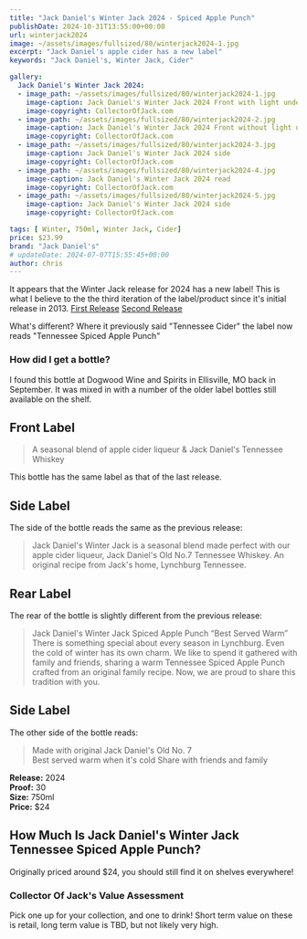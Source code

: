 ```yaml
---
title: "Jack Daniel's Winter Jack 2024 - Spiced Apple Punch"
publishDate: 2024-10-31T13:55:00+00:00
url: winterjack2024
image: ~/assets/images/fullsized/80/winterjack2024-1.jpg
excerpt: "Jack Daniel's apple cider has a new label" 
keywords: "Jack Daniel's, Winter Jack, Cider"

gallery:
  Jack Daniel's Winter Jack 2024:
  - image_path: ~/assets/images/fullsized/80/winterjack2024-1.jpg
    image-caption: Jack Daniel's Winter Jack 2024 Front with light underneath
    image-copyright: CollectorOfJack.com
  - image_path: ~/assets/images/fullsized/80/winterjack2024-2.jpg
    image-caption: Jack Daniel's Winter Jack 2024 Front without light underneath
    image-copyright: CollectorOfJack.com
  - image_path: ~/assets/images/fullsized/80/winterjack2024-3.jpg
    image-caption: Jack Daniel's Winter Jack 2024 side
    image-copyright: CollectorOfJack.com
  - image_path: ~/assets/images/fullsized/80/winterjack2024-4.jpg
    image-caption: Jack Daniel's Winter Jack 2024 read
    image-copyright: CollectorOfJack.com
  - image_path: ~/assets/images/fullsized/80/winterjack2024-5.jpg
    image-caption: Jack Daniel's Winter Jack 2024 side
    image-copyright: CollectorOfJack.com

tags: [ Winter, 750ml, Winter Jack, Cider]
price: $23.99
brand: "Jack Daniel's"
# updateDate: 2024-07-07T15:55:45+00:00
author: chris
---
```

It appears that the Winter Jack release for 2024 has a new label! This is what I believe to the the third iteration of the label/product since it's initial release in 2013. [First Release](/WinterJack2013) [Second Release](/WinterJack)

What's different? Where it previously said "Tennessee Cider" the label now reads "Tennessee Spiced Apple Punch" 

### How did I get a bottle?
I found this bottle at Dogwood Wine and Spirits in Ellisville, MO back in September. It was mixed in with a number of the older label bottles still available on the shelf.  

## Front Label 

> A seasonal blend of apple cider liqueur &amp; Jack Daniel's Tennessee Whiskey   
   
This bottle has the same label as that of the last release.
 
## Side Label 
The side of the bottle reads the same as the previous release:

> Jack Daniel's Winter Jack is a seasonal blend made perfect with our apple cider liqueur, Jack Daniel's Old No.7 Tennessee Whiskey. An original recipe from Jack's home, Lynchburg Tennessee.   
   
## Rear Label 
The rear of the bottle is slightly different from the previous release:

> Jack Daniel's Winter Jack Spiced Apple Punch 
> “Best Served Warm”   
> There is something special about every season in Lynchburg. Even the cold of winter has its own charm. We like to spend it gathered with family and friends, sharing a warm Tennessee Spiced Apple Punch crafted from an original family recipe. Now, we are proud to share this tradition with you.

## Side Label
   
The other side of the bottle reads:   

> Made with original Jack Daniel's Old No. 7   
> Best served warm when it's cold 
> Share with friends and family   
   

**Release:** 2024  
**Proof:** 30  
**Size:** 750ml  
**Price:** $24


## How Much Is Jack Daniel's Winter Jack Tennessee Spiced Apple Punch?
Originally priced around $24, you should still find it on shelves everywhere!
 
### Collector Of Jack's Value Assessment
Pick one up for your collection, and one to drink! Short term value on these is retail, long term value is TBD, but not likely very high. 



